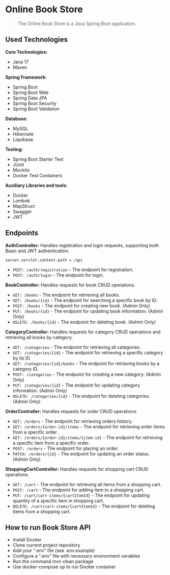 #  Online Book Store
> The Online Book Store is a Java Spring Boot application.
 
## Used Technologies
**Core Technologies:**
* Java 17
* Maven

**Spring Framework:**
* Spring Boot
* Spring Boot Web
* Spring Data JPA
* Spring Boot Security
* Spring Boot Validation

**Database:**
* MySQL
* Hibernate
* Liquibase

**Testing:**
* Spring Boot Starter Test
* JUnit
* Mockito
* Docker Test Containers

**Auxiliary Libraries and tools:**
* Docker
* Lombok
* MapStruct
* Swagger
* JWT

## Endpoints
**AuthController:** Handles registration and login requests, supporting both Basic and JWT authentication.

    server.servlet.context-path = /api

* `POST: /auth/registration` - The endpoint for registration.
* `POST: /auth/login` - The endpoint for login.

**BookController:** Handles requests for book CRUD operations.
* `GET: /books` - The endpoint for retrieving all books.
* `GET: /books/{id}` - The endpoint for searching a specific book by ID.
* `POST: /books` - The endpoint for creating new book. (Admin Only)
* `PUT: /books/{id}` - The endpoint for updating book information. (Admin Only)
* `DELETE: /books/{id}` - The endpoint for deleting book. (Admin Only)

**CategoryController:** Handles requests for category CRUD operations and retrieving all books by category.
* `GET: /categories` - The endpoint for retrieving all categories.
* `GET: /categories/{id}` - The endpoint for retrieving a specific category by its ID.
* `GET: /categories/{id}/books` - The endpoint for retrieving books by a category ID.
* `POST: /categories` - The endpoint for creating a new category. (Admin Only)
* `PUT: /categories/{id}` - The endpoint for updating category information. (Admin Only)
* `DELETE: /categories/{id}` - The endpoint for deleting categories. (Admin Only)

**OrderController:** Handles requests for order CRUD operations.
* `GET: /orders` - The endpoint for retrieving orders history.
* `GET: /orders/{order-id}/items` - The endpoint for retrieving order items from a specific order.
* `GET: /orders/{order-id}/items/{item-id}` - The endpoint for retrieving a specific item from a specific order.
* `POST: /orders` - The endpoint for placing an order.
* `PATCH: /orders/{id}` - The endpoint for updating an order status. (Admin Only)

**ShoppingCartController:** Handles requests for shopping cart CRUD operations.
* `GET: /cart` - The endpoint for retrieving all items from a shopping cart.
* `POST: /cart` - The endpoint for adding item to a shopping cart.
* `PUT: /cart/cart-items/{cartItemId}` - The endpoint for updating quantity of a specific item in shopping cart.
* `DELETE: /cart/cart-items/{cartItemId}` - The endpoint for deleting items from a shopping cart.

## How to run Book Store API
* Install Docker
* Clone current project repository
* Add your ".env" file (see .env.example)
* Configure a ".env" file with necessary environment variables
* Run the command mvn clean package
* Use docker-compose up to run Docker container
